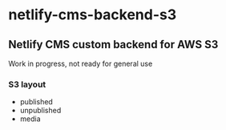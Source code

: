 # netlify-cms-backend-s3

## Netlify CMS custom backend for AWS S3

Work in progress, not ready for general use

### S3 layout

- published
- unpublished
- media

